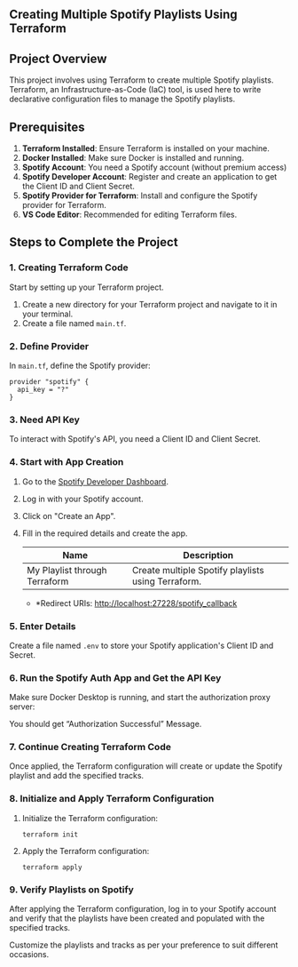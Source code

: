   ## Creating Multiple Spotify Playlists Using Terraform

## Project Overview

This project involves using Terraform to create multiple Spotify playlists. Terraform, an Infrastructure-as-Code (IaC) tool, is used here to write declarative configuration files to manage the Spotify playlists.

## Prerequisites

1. **Terraform Installed**: Ensure Terraform is installed on your machine.
2. **Docker Installed**: Make sure Docker is installed and running.
3. **Spotify Account**: You need a Spotify account (without premium access)
4. **Spotify Developer Account**: Register and create an application to get the Client ID and Client Secret.
5. **Spotify Provider for Terraform**: Install and configure the Spotify provider for Terraform.
6. **VS Code Editor**: Recommended for editing Terraform files.

 ## Steps to Complete the Project

### 1. Creating Terraform Code

Start by setting up your Terraform project.

1. Create a new directory for your Terraform project and navigate to it in your terminal.
2. Create a file named `main.tf`.

### 2. Define Provider

In `main.tf`, define the Spotify provider:

```
provider "spotify" {
  api_key = "?"
}

```

### 3. Need API Key

To interact with Spotify's API, you need a Client ID and Client Secret.

### 4. Start with App Creation

1. Go to the [Spotify Developer Dashboard](https://developer.spotify.com/dashboard/).
2. Log in with your Spotify account.
3. Click on "Create an App".
4. Fill in the required details and create the app.
    
    
    | Name | Description |
    | --- | --- |
    | My Playlist through Terraform | Create multiple Spotify playlists using Terraform. |
    - *Redirect URIs: [http://localhost:27228/spotify_callback](http://localhost:27228/spotify_callback**)
  
### 5. Enter Details

Create a file named `.env` to store your Spotify application's Client ID and Secret.

### 6. Run the Spotify Auth App and Get the API Key

Make sure Docker Desktop is running, and start the authorization proxy server:

You should get “Authorization Successful” Message.

### 7. Continue Creating Terraform Code
Once applied, the Terraform configuration will create or update the Spotify playlist and add the specified tracks.

### 8. Initialize and Apply Terraform Configuration

1. Initialize the Terraform configuration:
    
    ```
    terraform init
    
    ```
    
2. Apply the Terraform configuration:
    
    ```
    terraform apply
    
    ```
    

### 9. Verify Playlists on Spotify

After applying the Terraform configuration, log in to your Spotify account and verify that the playlists have been created and populated with the specified tracks.

Customize the playlists and tracks as per your preference to suit different occasions.

